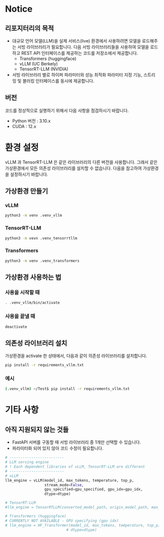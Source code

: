 # Notice
## 리포지터리의 목적
* 대규모 언어 모델(LLM)을 실제 서비스(live) 환경에서 사용하려면 모델을 로드해주는 서빙 라이브러리가 필요합니다. 다음 서빙 라이브러리들을 사용하여 모델을 로드하고 REST API 인터페이스를 제공하는 코드를 저장소에서 제공합니다.
  * Transformers (huggingface)
  * vLLM (UC Berkely)
  * TensorRT-LLM (NVIDIA)
* 서빙 라이브러리 별로 하이퍼 파라미터와 성능 최적화 파라미터 지정 기능, 스트리밍 및 블러킹 인터페이스를 동시에 제공합니다.

## 버전
코드를 정상적으로 실행하기 위해서 다음 사항을 점검하시기 바랍니다.
* Python 버전 : 3.10.x
* CUDA : 12.x

# 환경 설정
vLLM 과 TensorRT-LLM 은 같은 라이브러리의 다른 버전을 사용합니다. 그래서 같은 가상환경에서 모든 의존성 라이브러리를 설치할 수 없습니다. 다음을 참고하여 가상환경을 설정하시기 바랍니다.
## 가상환경 만들기
### vLLM
```bash
python3 -m venv .venv_vllm
```
### TensorRT-LLM
```bash
python3 -m vevn .venv_tensorrtllm
```
### Transformers
```bash
python3 -m venv .venv_transformers
```
## 가상환경 사용하는 법
### 사용을 시작할 때
```bash
. .venv_vllm/bin/activate
```
### 사용을 끝낼 때
```bash
deactivate
```

## 의존성 라이브러리 설치
가상환경을 activate 한 상태에서, 다음과 같이 의존성 라이브러리를 설치합니다.
```bash
pip install -r requirements_vllm.txt
```
### 예시
```bash
(.venv_vllm) ~/Test$ pip install -r requirements_vllm.txt
```

# 기타 사항
## 아직 지원되지 않는 것들
* FastAPI 서버를 구동할 때 서빙 라이브러리 중 1개만 선택할 수 있습니다.
* 파라미터화 되어 있지 않아 코드 수정이 필요합니다.
```python
# -------------------------
# LLM serving engine
# ! Each dependent libraries of vLLM, TensorRT-LLM are different
# -------------------------
# vLLM
llm_engine = vLLM(model_id, max_tokens, temperature, top_p,
                  stream_mode=False,
                  gpu_specified=gpu_specified, gpu_idx=gpu_idx,
                  dtype=dtype)

# TensorRT-LLM
#llm_engine = TensorRTLLM(converted_model_path, origin_model_path, max_tokens, temperature, top_p)

# Transformers (huggingface)
# CURRENTLY NOT AVAILABLE - GPU specifying (gpu idx)
# llm_engine = HF_Transformer(model_id, max_tokens, temperature, top_p,
                            # dtype=dtype)
```

